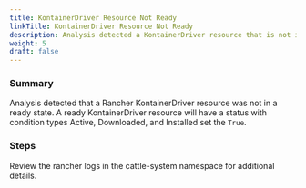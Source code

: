 ```yaml
---
title: KontainerDriver Resource Not Ready
linkTitle: KontainerDriver Resource Not Ready
description: Analysis detected a KontainerDriver resource that is not in a ready state.
weight: 5
draft: false
---
```


### Summary
Analysis detected that a Rancher KontainerDriver resource was not in a ready state.
A ready KontainerDriver resource will have a status with condition types Active, Downloaded, and Installed set the `True`.

### Steps
Review the rancher logs in the cattle-system namespace for additional details.
